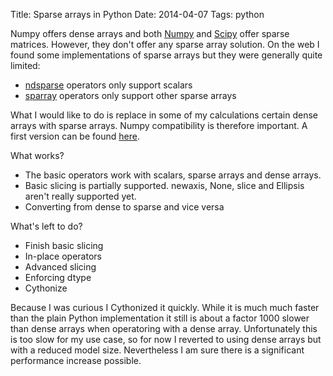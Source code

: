 Title: Sparse arrays in Python
Date: 2014-04-07
Tags: python

Numpy offers dense arrays and both [Numpy](http://www.numpy.org/) and
[Scipy](http://scipy.org/) offer sparse matrices. However, they don't
offer any sparse array solution. On the web I found some implementations
of sparse arrays but they were generally quite limited:

-   [ndsparse](https://launchpad.net/ndsparse) operators only support
    scalars
-   [sparray](http://www.maths.lth.se/matematiklth/personal/solem/downloads/sparray.py)
    operators only support other sparse arrays

What I would like to do is replace in some of my calculations certain
dense arrays with sparse arrays. Numpy compatibility is therefore
important. A first version can be found
[here](https://github.com/FRidh/sparse).

What works?

-   The basic operators work with scalars, sparse arrays and dense
    arrays.
-   Basic slicing is partially supported. newaxis, None, slice and
    Ellipsis aren't really supported yet.
-   Converting from dense to sparse and vice versa

What's left to do?

-   Finish basic slicing
-   In-place operators
-   Advanced slicing
-   Enforcing dtype
-   Cythonize

Because I was curious I Cythonized it quickly. While it is much much
faster than the plain Python implementation it still is about a factor
1000 slower than dense arrays when operatoring with a dense array.
Unfortunately this is too slow for my use case, so for now I reverted to
using dense arrays but with a reduced model size. Nevertheless I am sure
there is a significant performance increase possible.
